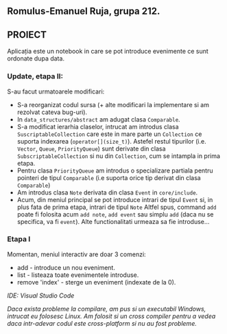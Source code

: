 ## Romulus-Emanuel Ruja, grupa 212.

## PROIECT

Aplicația este un notebook in care se pot introduce evenimente ce sunt ordonate dupa data.

### Update, etapa II:

S-au facut urmatoarele modificari:
* S-a reorganizat codul sursa (+ alte modificari la implementare si am rezolvat cateva bug-uri).
* In `data_structures/abstract` am adugat clasa `Comparable`.
* S-a modificat ierarhia claselor, intrucat am introdus clasa `SuscriptableCollection` care este in mare parte un `Collection` ce suporta indexarea (`operator[](size_t)`). Astefel restul tipurilor (i.e. `Vector`, `Queue`, `PriorityQueue`) sunt derivate din clasa `SubscriptableCollection` si nu din `Collection`, cum se intampla in prima etapa. 
* Pentru clasa `PriorityQueue` am introdus o specializare partiala pentru pointeri de tipul `Comparable` (i.e suporta orice tip derivat din clasa `Comparable`)
* Am introdus clasa `Note` derivata din clasa `Event` in `core/include`.
* Acum, din meniul principal se pot introduce intrari de tipul `Event` si, in plus fata de prima etapa, intrari de tipul `Note` Altfel spus, command `add` poate fi folosita acum `add note`, `add event` sau simplu `add` (daca nu se specifica, va fi `event`). Alte functionalitati urmeaza sa fie introduse...

### Etapa I

Momentan, meniul interactiv are doar 3 comenzi:

* add - introduce un nou eveniment.
* list - listeaza toate evenimentele introduse.
* remove 'index' - sterge un eveniment (indexate de la 0).

*_IDE: Visual Studio Code_*

*_Daca exista probleme la compilare, am pus si un executabil Windows, intrucat eu folosesc Linux. Am folosit si un cross compiler pentru a vedea daca intr-adevar codul este cross-platform si nu au fost probleme._*
